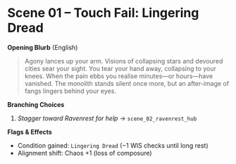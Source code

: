 # Scene 01 – Touch Fail: Lingering Dread

**Opening Blurb** (English)
> Agony lances up your arm.  Visions of collapsing stars and devoured cities
> sear your sight.  You tear your hand away, collapsing to your knees.  When the
> pain ebbs you realise minutes—or hours—have vanished.  The monolith stands
> silent once more, but an after-image of fangs lingers behind your eyes.

**Branching Choices**
1. *Stagger toward Ravenrest for help* → `scene_02_ravenrest_hub`

**Flags & Effects**
* Condition gained: `Lingering Dread` (−1 WIS checks until long rest)
* Alignment shift: Chaos +1 (loss of composure) 